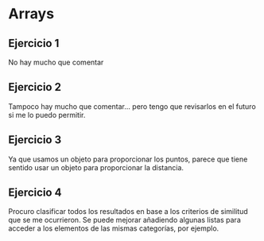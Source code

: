 # Arrays

## Ejercicio 1
No hay mucho que comentar

## Ejercicio 2
Tampoco hay mucho que comentar... pero tengo que revisarlos en el futuro si me lo puedo permitir.

## Ejercicio 3
Ya que usamos un objeto para proporcionar los puntos, parece que tiene sentido usar un objeto para proporcionar la distancia.

## Ejercicio 4
Procuro clasificar todos los resultados en base a los criterios de similitud que se me ocurrieron.
Se puede mejorar añadiendo algunas listas para acceder a los elementos de las mismas categorías, por ejemplo.